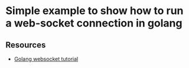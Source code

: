 # Simple example to show how to run a web-socket connection in golang

## Resources
* [Golang websocket tutorial](https://gowebexamples.com/websockets/)
